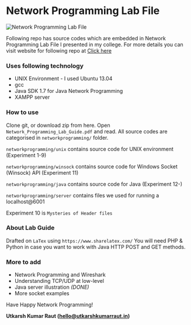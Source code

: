 # Network Programming Lab File

![Network Programming Lab File](http://karshe.github.io/networkprogramming/git_cover.png)

Following repo has source codes which are embedded in Network Programming Lab File I presented in my college.
For more details you can visit website for following repo at <a target="_blank" href="http://karshe.github.io/networkprogramming/">Click here</a> 


### Uses following technology 
* UNIX Environment - I used Ubuntu 13.04
* gcc
* Java SDK 1.7 for Java Network Programming 
* XAMPP server

### How to use

Clone git, or download zip from here. Open ``Network_Programming_Lab_Guide.pdf`` and read. All source codes are categorised in ```networkprogramming/``` folder.

`networkprogramming/unix` contains source code for UNIX environment (Experiment 1-9)

`networkprogramming/winsock` contains source code for Windows Socket  (Winsock) API (Experiment 11)

`networkprogramming/java` contains source code for Java (Experiment 12-)

`networkprogramming/server` contains files we used for running a localhost@6001

Experiment 10 is ``Mysteries of Header files``

### About Lab Guide

Drafted on ``LaTex`` using ``https://www.sharelatex.com/``
You will need PHP & Python in case you want to work with Java HTTP POST and GET methods.

### More to add

 - Network Programming and Wireshark
 - Understanding TCP/UDP at low-level
 - Java server illustration *(DONE)*
 - More socket examples

Have Happy Network Programming! 

**Utkarsh Kumar Raut (hello@utkarshkumarraut.in)**
